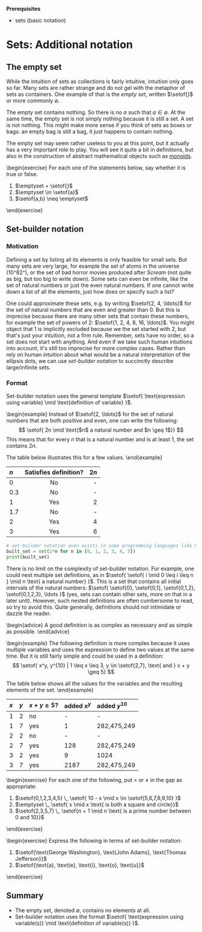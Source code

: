 **Prerequisites**

- sets (basic notation)

# Sets: Additional notation

## The empty set

While the intuition of sets as collections is fairly intuitive, intuition only goes so far.
Many sets are rather strange and do not gel with the metaphor of sets as containers.
One example of that is the *empty set*, written $\setof{}$ or more commonly $\emptyset$.

The empty set contains nothing.
So there is no $a$ such that $a \in \emptyset$.
At the same time, the empty set is not simply nothing because it is still a set.
A set is not nothing.
This might make more sense if you think of sets as boxes or bags: an empty bag is still a bag, it just happens to contain nothing.

The empty set may seem rather useless to you at this point, but it actually has a very important role to play. 
You will see it quite a bit in definitions, but also in the construction of abstract mathematical objects such as [monoids](fixme).

\begin{exercise}
For each one of the statements below, say whether it is true or false.
<ol>
<li>$\emptyset = \setof{}$</li>
<li>$\emptyset \in \setof{a}$</li>
<li>$\setof{a,b} \neq \emptyset$</li>
</ol>
\end{exercise}

## Set-builder notation

### Motivation

Defining a set by listing all its elements is only feasible for small sets.
But many sets are very large, for example the set of atoms in the universe (10^82^), or the set of bad horror movies produced after *Scream* (not quite as big, but too big to write down).
Some sets can even be infinite, like the set of natural numbers or just the even natural numbers.
If one cannot write down a list of all the elements, just how does on specify such a list?

One could approximate these sets, e.g. by writing $\setof{2, 4, \ldots}$ for the set of natural numbers that are even and greater than $0$.
But this is imprecise because there are many other sets that contain these numbers, for example the set of powers of 2: $\setof{1, 2, 4, 8, 16, \ldots}$.
You might object that $1$ is implicitly excluded because we the set started with $2$, but that's just your intuition, not a firm rule.
Remember, sets have no order, so a set does not start with anything.
And even if we take such human intuitions into account, it's still too imprecise for more complex cases.
Rather than rely on human intuition about what would be a natural interpretation of the ellipsis dots, we can use *set-builder notation* to succinctly describe large/infinite sets.

### Format

Set-builder notation uses the general template $\setof{ \text{expression using variable} \mid \text{definition of variable} }$.

\begin{example}
Instead of $\setof{2, \ldots}$ for the set of natural numbers that are both positive and even, one can write the following:
$$
\setof{ 2n \mid \text{$n$ a natural number and $n \geq 1$}}
$$
This means that for every $n$ that is a natural number and is at least $1$, the set contains $2n$.

The table below illustrates this for a few values.
\end{example}

| $n$ | Satisfies definition? | $2n$ | 
| :-- | :-:                   | --:  | 
| 0   | No                    | -    | 
| 0.3 | No                    | -    | 
| 1   | Yes                   | 2    | 
| 1.7 | No                    | -    | 
| 2   | Yes                   | 4    | 
| 3   | Yes                   | 6    | 


```python
# set-builder notation even exists in some programming languages like Python
built_set = set(2*n for n in [0, 1, 2, 3, 4, 5])
print(built_set)
```

There is no limit on the complexity of set-builder notation.
For example, one could nest multiple set definitions, as in $\setof{ \setof{ i \mid 0 \leq i \leq n } \mid n \text{ a natural number} }$.
This is a set that contains all initial intervals of the natural numbers: $\setof{ \setof{0}, \setof{0,1}, \setof{0,1,2}, \setof{0,1,2,3}, \ldots }$ (yes, sets can contain other sets, more on that in a later unit).
However, such nested definitions are often cumbersome to read, so try to avoid this.
Quite generally, definitions should not intimidate or dazzle the reader.

\begin{advice}
A good definition is as complex as necessary and as simple as possible.
\end{advice}

\begin{example}
The following definition is more complex because it uses multiple variables and uses the expression to define two values at the same time.
But it is still fairly simple and could be used in a definition:
$$
\setof{ x^y, y^{10} | 1 \leq x \leq 3, y \in \setof{2,7}, \text{ and } x + y \geq 5}
$$

The table below shows all the values for the variables and the resulting elements of the set.
\end{example}

| $x$ | $y$ | $x + y \geq 5$? | added $x^y$ | added  $y^10$ | 
| :-  | :-  | :-              | :-          | :-            |
| 1   | 2   | no              | -           | -             | 
| 1   | 7   | yes             | 1           | 282,475,249   | 
| 2   | 2   | no              | -           | -             | 
| 2   | 7   | yes             | 128         | 282,475,249   | 
| 3   | 2   | yes             | 9           | 1024          | 
| 3   | 7   | yes             | 2187        | 282,475,249   | 

\begin{exercise}
For each one of the following, put $=$ or $\neq$ in the gap as appropriate:
<ol>
<li>$\setof{0,1,2,3,4,5} \_ \setof{ 10 - x \mid x \in \setof{5,6,7,8,9,10} }$</li>
<li>$\emptyset \_ \setof{ x \mid x \text{ is both a square and circle}}$</li>
<li>$\setof{2,3,5,7} \_ \setof{n + 1 \mid n \text{ is a prime number between 0 and 10}}$</li>
</ol>
\end{exercise}

\begin{exercise}
Express the following in terms of set-builder notation:
<ol>
<li>$\setof{\text{George Washington}, \text{John Adams}, \text{Thomas Jefferson}}$</li>
<li>$\setof{\text{a}, \text{e}, \text{i}, \text{o}, \text{u}}$</li>
</ol>
\end{exercise}

## Summary

- The empty set, denoted $\emptyset$, contains no elements at all.
- Set-builder notation uses the format $\setof{ \text{expression using variable(s)} \mid \text{definition of variable(s)} }$.
